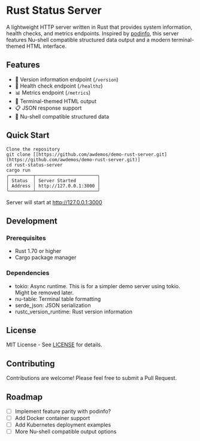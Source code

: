 # Rust Status Server

A lightweight HTTP server written in Rust that provides system information, health checks, and metrics endpoints. Inspired by [podinfo](https://github.com/stefanprodan/podinfo), this server features Nu-shell compatible structured data output and a modern terminal-themed HTML interface.

## Features

- 🚀 Version information endpoint (`/version`)
- 💓 Health check endpoint (`/healthz`)
- 📊 Metrics endpoint (`/metrics`)
- 🎨 Terminal-themed HTML output
- 📋 JSON response support
- 📝 Nu-shell compatible structured data

## Quick Start
```
Clone the repository
git clone [[https://github.com/awdemos/demo-rust-server.git](https://github.com/awdemos/demo-rust-server.git)]
cd rust-status-server
cargo run
╭─────────┬───────────────────────╮
│ Status  │ Server Started        │
│ Address │ http://127.0.0.1:3000 │
╰─────────┴───────────────────────╯
```

Server will start at http://127.0.0.1:3000

## Development

### Prerequisites

- Rust 1.70 or higher
- Cargo package manager

### Dependencies

- tokio: Async runtime. This is for a simpler demo server using tokio. Might be removed later.
- nu-table: Terminal table formatting
- serde_json: JSON serialization
- rustc_version_runtime: Rust version information

## License

MIT License - See [LICENSE](LICENSE) for details.

## Contributing

Contributions are welcome! Please feel free to submit a Pull Request.

## Roadmap

- [ ] Implement feature parity with podinfo?
- [ ] Add Docker container support
- [ ] Add Kubernetes deployment examples
- [ ] More Nu-shell compatible output options

